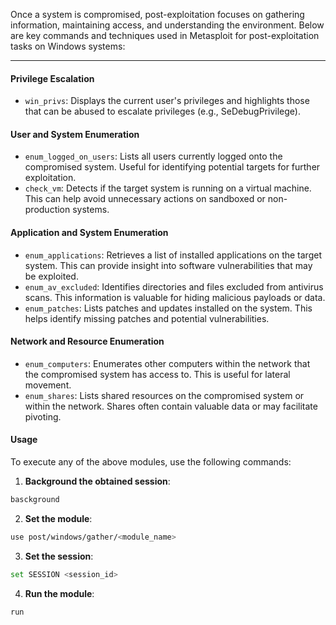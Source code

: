 Once a system is compromised, post-exploitation focuses on gathering information, maintaining access, and understanding the environment. Below are key commands and techniques used in Metasploit for post-exploitation tasks on Windows systems:


---

#### Privilege Escalation

- `win_privs`: Displays the current user's privileges and highlights those that can be abused to escalate privileges (e.g., SeDebugPrivilege).



#### User and System Enumeration

- `enum_logged_on_users`: Lists all users currently logged onto the compromised system. Useful for identifying potential targets for further exploitation.
- `check_vm`: Detects if the target system is running on a virtual machine. This can help avoid unnecessary actions on sandboxed or non-production systems.



#### Application and System Enumeration

- `enum_applications`: Retrieves a list of installed applications on the target system. This can provide insight into software vulnerabilities that may be exploited.
- `enum_av_excluded`: Identifies directories and files excluded from antivirus scans. This information is valuable for hiding malicious payloads or data.
- `enum_patches`: Lists patches and updates installed on the system. This helps identify missing patches and potential vulnerabilities.



#### Network and Resource Enumeration

- `enum_computers`: Enumerates other computers within the network that the compromised system has access to. This is useful for lateral movement.
- `enum_shares`: Lists shared resources on the compromised system or within the network. Shares often contain valuable data or may facilitate pivoting.

#### Usage

To execute any of the above modules, use the following commands:

1. **Background the obtained session**:
```bash
basckground
```
2. **Set the module**:
```bash
use post/windows/gather/<module_name>
```
3. **Set the session**:
```bash
set SESSION <session_id>
```
4. **Run the module**:
```bash
run
```